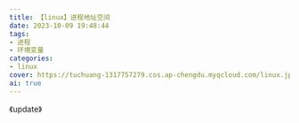 ```yaml
---
title: 【linux】进程地址空间
date: 2023-10-09 19:48:44
tags:
- 进程
- 环境变量
categories:
- linux
cover: https://tuchuang-1317757279.cos.ap-chengdu.myqcloud.com/linux.jpg
ai: true
---
```



《update》